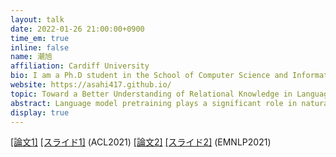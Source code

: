 ```yaml
---
layout: talk
date: 2022-01-26 21:00:00+0900
time_em: true
inline: false
name: 潮旭
affiliation: Cardiff University 
bio: I am a Ph.D student in the School of Computer Science and Informatics at Cardiff University, co-advised by Jose-camacho Collados and Steven Schockaert. I study natural language processing (NLP), focusing on language model probing and application of language model in tasks such as named-entity recognition (NER) and question generation (QG). In 2021, I did research internships at Amazon supervised by Danushka Bollegala, and Snapchat co-supervised by Francesco Barbieri and Leonardo Neves. Before joining Cardiff University, I had been a full-time research engineer at Cogent Labs from 2018 to 2020. Visit my personal website for more info https://asahiushio.com
website: https://asahi417.github.io/
topic: Toward a Better Understanding of Relational Knowledge in Language Models
abstract: Language model pretraining plays a significant role in natural language processing nowadays, yet we are still far from fully understanding the mechanism of language models. In this talk, I will present our research about relational knowledge in language models, that is one of the important aspects to understand the ability of language models but less studied than others objective such as factual knowledge or syntactic analysis. In short, relational knowledge can be regarded as a capacity to predict the relation among concepts, and utilize it to make a better decision in downstream tasks. In our first work [1], we point out that the current state-of-the-art language models are not capable of solving a simple word analogy task, and our second work [2] presents a finetuning framework to distill the relational knowledge from language models that establishes the best performance in two tasks, which require relation understanding (even better than GPT-3). The series of our researches indicates that language models actually acquire relational knowledge to some extent at the pretraining phase, but we need a specific methodology such as the finetuning scheme presented in our work [2] to extract such knowledge.
display: true
---
```

[[論文1]](https://aclanthology.org/2021.acl-long.280.pdf)
[[スライド1]](https://www.slideshare.net/asahiushio1/202105-acl-bert-is-to-nlp-what-alexnet-is-to-cv-can-pretrained-language-models-identify-analogies)  (ACL2021) [[論文2]](https://aclanthology.org/2021.emnlp-main.712.pdf) [[スライド2]](https://www.slideshare.net/asahiushio1/202111-emnlp-distilling-relation-embeddings-from-pretrained-language-models) (EMNLP2021) 
